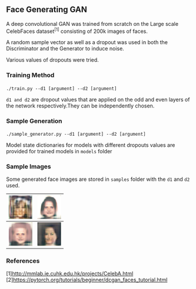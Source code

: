 ## Face Generating GAN

A deep convolutional GAN was trained from scratch on the Large scale CelebFaces dataset<sup>[1]</sup> consisting of 200k images of faces.

A random sample vector as well as a dropout was used in both the Discriminator and the Generator to induce  noise.

Various values of dropouts were tried.

### Training Method 
<code>./train.py --d1 [argument] --d2 [argument] </code>

<code>d1 and d2</code> are dropout values that are applied on the odd and even layers of the network respectively.They can be independently chosen.

### Sample Generation

<code>./sample_generator.py --d1 [argument] --d2 [argument] </code>

Model state dictionaries for models with different dropouts values are provided for trained models in <code>models</code> folder


### Sample Images

Some generated face images are stored in <code>samples</code> folder with the <code>d1</code> and <code>d2</code> used.

![](samples/dp12dp20.png)            | ![](samples/dp17dp27_2.png)
:-------------------------:|:-------------------------:
![](samples/dp17dp27.png)  | ![](samples/dp16dp20_2.png)

### References  
[1]http://mmlab.ie.cuhk.edu.hk/projects/CelebA.html  
[2]https://pytorch.org/tutorials/beginner/dcgan_faces_tutorial.html

